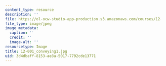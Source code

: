```yaml
---
content_type: resource
description: ''
file: https://ol-ocw-studio-app-production.s3.amazonaws.com/courses/12-001-introduction-to-geology-fall-2013/3d4dbaff8153ae8a50177792cde13771_12-001_conveying1.jpg
file_type: image/jpeg
image_metadata:
  caption: ''
  credit: ''
  image-alt: ''
resourcetype: Image
title: 12-001_conveying1.jpg
uid: 3d4dbaff-8153-ae8a-5017-7792cde13771
---
```


